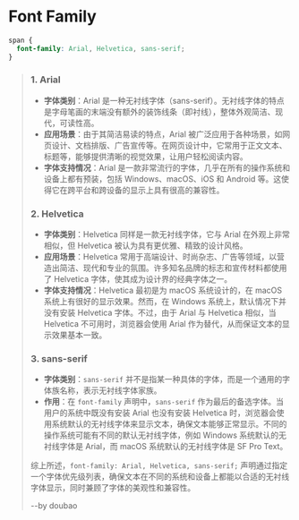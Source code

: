# Font Family

```css
span {
  font-family: Arial, Helvetica, sans-serif;
}
```

> ### **1. Arial**
>
> * **字体类别**：Arial 是一种无衬线字体（sans-serif）。无衬线字体的特点是字母笔画的末端没有额外的装饰线条（即衬线），整体外观简洁、现代，可读性高。
> * **应用场景**：由于其简洁易读的特点，Arial 被广泛应用于各种场景，如网页设计、文档排版、广告宣传等。在网页设计中，它常用于正文文本、标题等，能够提供清晰的视觉效果，让用户轻松阅读内容。
> * **字体支持情况**：Arial 是一款非常流行的字体，几乎在所有的操作系统和设备上都有预装，包括 Windows、macOS、iOS 和 Android 等。这使得它在跨平台和跨设备的显示上具有很高的兼容性。
>
> ### **2. Helvetica**
>
> * **字体类别**：Helvetica 同样是一款无衬线字体，它与 Arial 在外观上非常相似，但 Helvetica 被认为具有更优雅、精致的设计风格。
> * **应用场景**：Helvetica 常用于高端设计、时尚杂志、广告等领域，以营造出简洁、现代和专业的氛围。许多知名品牌的标志和宣传材料都使用了 Helvetica 字体，使其成为设计界的经典字体之一。
> * **字体支持情况**：Helvetica 最初是为 macOS 系统设计的，在 macOS 系统上有很好的显示效果。然而，在 Windows 系统上，默认情况下并没有安装 Helvetica 字体。不过，由于 Arial 与 Helvetica 相似，当 Helvetica 不可用时，浏览器会使用 Arial 作为替代，从而保证文本的显示效果基本一致。
>
> ### **3. sans-serif**
>
> * **字体类别**：`sans-serif` 并不是指某一种具体的字体，而是一个通用的字体族名称，表示无衬线字体家族。
> * **作用**：在 `font-family` 声明中，`sans-serif` 作为最后的备选字体。当用户的系统中既没有安装 Arial 也没有安装 Helvetica 时，浏览器会使用系统默认的无衬线字体来显示文本，确保文本能够正常显示。不同的操作系统可能有不同的默认无衬线字体，例如 Windows 系统默认的无衬线字体是 Arial，而 macOS 系统默认的无衬线字体是 SF Pro Text。
>
> 综上所述，`font-family: Arial, Helvetica, sans-serif;` 声明通过指定一个字体优先级列表，确保文本在不同的系统和设备上都能以合适的无衬线字体显示，同时兼顾了字体的美观性和兼容性。
>
> --by doubao
